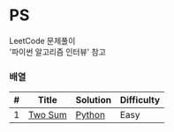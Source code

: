 # PS
LeetCode 문제풀이    
'파이썬 알고리즘 인터뷰' 참고

### 배열

| # | Title | Solution | Difficulty |
|---| ----- | -------- | ---------- |
|1|[Two Sum](https://leetcode.com/problems/two-sum/) | [Python](./)|Easy|
